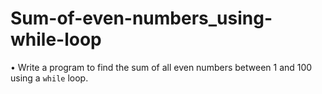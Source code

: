 # Sum-of-even-numbers_using-while-loop
•	Write a program to find the sum of all even numbers between 1 and 100 using a `while` loop.
